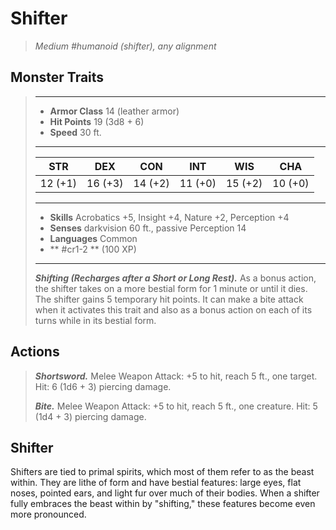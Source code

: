 # Shifter
>*Medium #humanoid (shifter), any alignment*
## Monster Traits
>___
>- **Armor Class** 14 (leather armor)
>- **Hit Points** 19 (3d8 + 6)
>- **Speed** 30 ft.
>___
>|STR|DEX|CON|INT|WIS|CHA|
>|:---:|:---:|:---:|:---:|:---:|:---:|
>|12 (+1)|16 (+3)|14 (+2)|11 (+0)|15 (+2)|10 (+0)|
>___
>- **Skills** Acrobatics +5, Insight +4, Nature +2, Perception +4
>- **Senses** darkvision 60 ft., passive Perception 14
>- **Languages** Common
>- ** #cr1-2 ** (100 XP)
>___
>***Shifting (Recharges after a Short or Long Rest).*** As a bonus action, the shifter takes on a more bestial form for 1 minute or until it dies. The shifter gains 5 temporary hit points. It can make a bite attack when it activates this trait and also as a bonus action on each of its turns while in its bestial form.  
>
## Actions
>***Shortsword.*** Melee Weapon Attack: +5 to hit, reach 5 ft., one target. Hit: 6 (1d6 + 3) piercing damage.  
>
>***Bite.*** Melee Weapon Attack: +5 to hit, reach 5 ft., one creature. Hit: 5 (1d4 + 3) piercing damage.
## Shifter
Shifters are tied to primal spirits, which most of them refer to as the beast within. They are lithe of form and have bestial features: large eyes, flat noses, pointed ears, and light fur over much of their bodies. When a shifter fully embraces the beast within by "shifting," these features become even more pronounced.